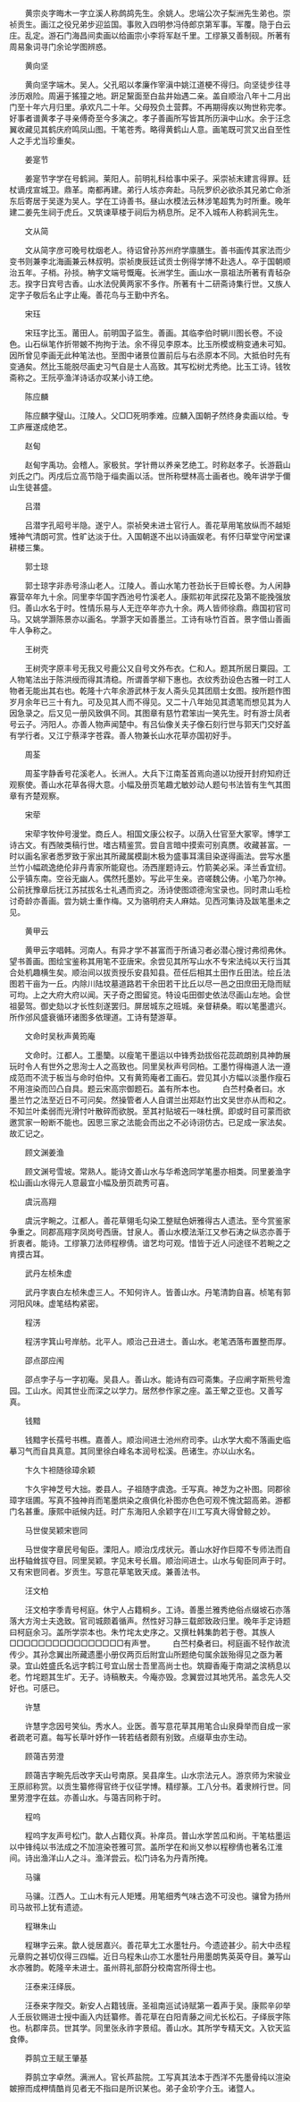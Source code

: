 <!-- { "loadSidebar": true } -->
　　黄宗炎字晦木一字立溪人称鹧鸪先生。余姚人。忠端公次子梨洲先生弟也。崇祯贡生。画江之役兄弟步迎监国。事败入四明参冯侍郎京第军事。军覆。隐于白云庄。乱定。游石门海昌间卖画以给画宗小李将军赵千里。工缪篆又善制砚。所著有周易象词寻门余论学图辨惑。

　　黄向坚

　　黄向坚字端木。吴人。父孔昭以孝廉作宰滇中姚江道梗不得归。向坚徒步往寻涉历艰险。周遍于猺獞之地。趼足黧面至白盐井始遇二亲。盖自顺治八年十二月出门至十年六月归里。承欢凡二十年。父母殁负土营葬。不再期得疾以殉世称完孝。好事者谱黄孝子寻亲傅奇至今多演之。孝子善画所写皆其所历滇中山水。余于汪念翼收藏见其鹤庆府鸣凤山图。干笔苍秀。略得黄鹤山人意。画笔既可赏又出自至性人之手尤当珍重矣。

　　姜寔节

　　姜寔节字学在号鹤涧。莱阳人。前明礼科给事中采子。采崇祯末建言得罪。廷杖谪戌宣城卫。鼎革。南都再建。弟行人垓亦奔赴。马阮罗织必欲杀其兄弟亡命浙东后寄居于吴遂为吴人。学在工诗善书。昼山水模法云林涉笔超隽为时所重。晚年建二姜先生祠于虎丘。又筑谏草楼于祠后为柄息所。足不入城布人称鹤涧先生。

　　文从简

　　文从简字彦可晚号枕烟老人。待诏曾孙苏州府学廪膳生。善书画传其家法而少变书则兼李北海画兼云林叔明。崇祯庚辰廷试贡士例得学博不赴选人。卒于国朝顺治五年。子梢。孙掞。柟字文端号慨庵。长洲学生。画山水一禀祖法所著有青毡杂志。揆字日宾号古香。山水法倪黄两家不多作。所著有十二研斋诗集行世。又族人定字子敬后名止字止庵。善花鸟与王勤中齐名。

　　宋珏

　　宋珏字比玉。莆田人。前明国子监生。善画。其临李伯时辋川图长卷。不设色。山石纵笔作折带皴不拘拘于法。余不得见李原本。比玉所模或稍变通未可知。因所曾见李画无此种笔法也。至图中诸景位置前后与右丞原本不同。大抵伯时先有变通矣。然比玉能脱尽画史习气自是士人高致。其写松树尤秀绝。比玉工诗。钱牧斋称之。王阮亭渔洋诗话亦叹某小诗工绝。

　　陈应麟

　　陈应麟字璧山。江陵人。父□□死明季难。应麟入国朝孑然终身卖画以给。专工庐雁遂成绝艺。

　　赵甸

　　赵甸字禹功。会稽人。家极贫。学针黹以养亲艺绝工。时称赵孝子。长游蕺山刘氏之门。丙戌后立高节隐于缁卖画以活。世所称壁林高士画者也。晚年讲学于儞山生徒甚盛。

　　吕潜

　　吕潜字孔昭号半隐。遂宁人。崇祯癸未进士官行人。善花草用笔放纵而不越矩矱神气清朗可赏。性旷达淡于仕。入国朝遂不出以诗画娱老。有怀归草堂守闲堂课耕楼三集。

　　郭士琼

　　郭士琼字非赤号涤山老人。江陵人。善山水笔力苍劲长于巨幛长卷。为人闲静寡营卒年九十余。同里李华国字西池号竹溪老人。康熙初年武探花及第不能挽强放归。善山水名于时。性情乐易与人无迕卒年亦九十余。两人皆师徐鼎。鼎国初官司马。又姚学灏陈景亦以画名。学灏字天如善墨兰。工诗有咏竹百首。景字借山善画牛人争称之。

　　王树壳

　　王树壳字原丰号无我又号鹿公又自号文外布衣。仁和人。题其所居日粟园。工人物笔法出于陈洪绶而得其清稳。所谓善学柳下惠也。衣纹秀劲设色古雅一时工人物者无能出其右也。乾隆十六年余游武林于友人斋头见其团扇士女图。按所题作图岁月余年已三十有九。可及见其人而不得见。又二十八年始见其遗笔而想见其为人因急录之。后又见一册风致俱不同。其图章有慈竹君笨凷一笑先生。时有游士凤者号云子。沔阳人。亦善人物声闻楚中。有吕仙像关夫子像石刻行世与郭天门交好盖有学行者。又江宁蔡泽字苍霖。善人物兼长山水花草亦国初好手。

　　周荃

　　周荃字静香号花溪老人。长洲人。大兵下江南荃首焉向道以功授开封府知府迁观察使。善山水花草各得大意。小幅及册页笔趣尤敏妙动人题句书法皆有生气其图章有齐楚观察。

　　宋荦

　　宋荦字牧仲号漫堂。商丘人。相国文康公权子。以荫入仕官至大冢宰。博学工诗古文。有西陂类稿行世。嗜古精鉴赏。尝自言暗中摸索可别真赝。收藏甚富。一时以画名家者悉罗致于家出其所藏属模副木极为盛事耳濡目染遂得画法。尝写水墨兰竹小幅疏逸绝伦非丹青家所能窥也。汤西崖题诗云。竹箭美必采。泽兰香宜纫。公乎镇东南。空谷无幽人。偶然托墨妙。写此平生亲。咨嗟魏公俦。小笔乃尔神。公前抚豫章后抚江苏拭拔名士礼遇而资之。汤诗使图颂德洵宝录也。同时肃山毛检讨奇龄亦善画。尝为姚士重作梅。又为骆明府夫人麻姑。见西河集诗及跋笔墨未之见。

　　黄甲云

　　黄甲云字唱韩。河南人。有异才学不甚富而于所诵习者必潜心搜讨弗彻弗休。望书善画。图绘宝鉴称其用笔不亚唐宋。余尝见其所写山水不专宋法纯以天行当其合处机趣横生矣。顺治间以拔贡授乐安县知县。莅任后相其土田作丘田法。绘丘法图若干亩为一丘。内除川陆坟墓道路若干余田若干比丘以尽一邑之田庶田无隐而赋可均。上之大府大府以闻。天子奇之图留览。特设屯田御史依法尽画山左地。会世祖晏驾。御史劾以才长性刻遂罢归。屏居城东之班城。亲督耕桑。暇以笔墨遣兴。所作邠风盛衰循环诸图多依理道。工诗有楚游草。

　　文命时吴秋声黄筠庵

　　文命时。江都人。工墨籣。以瘦笔干墨运以中锋秀劲拔俗花蕊疏朗别具神韵展玩时令人有世外之思洵士人之高致也。同里吴秋声号同柏。工墨竹得梅道人法一遵成范而不流于板当与命时伯仲。又有黄筠庵者工画石。尝见其小方幅以淡墨作瘦石不用渲染而凹凸自具。题云宋高宗御题石。盖有所本也。
　　白苎村桑者曰。水墨兰竹之法至近日不可问矣。然操管者人人自谓兰出郑赵竹出文吴世亦从而和之。不知兰叶柔弱而光滑忖叶散碎而欲脱。至其衬贴坡石一味杜撰。即或时目可蒙而欲邀赏家一盼断不能也。因思三家之法能会而出之不必诗诩仿古。已足成一家法矣。故汇记之。

　　顾文渊姜渔

　　顾文渊号雪坡。常熟人。能诗文善山水与华希逸同学笔墨亦相类。同里姜渔字松山画山水得元人意最宜小幅及册页疏秀可喜。

　　虞沅高翔

　　虞沅字畹之。江都人。善花草翎毛勾染工整赋色妍雅得古人遗法。至今赏鉴家争重之。同郡高翔字凤岗号西唐。甘泉人。善山水模法渐江又参石涛之纵恣亦善于折衷者。能诗。工缪篆刀法师程穆倩。谙艺均可观。惜皆于近人问途径不若畹之之肯摸古耳。

　　武丹左桢朱虚

　　武丹字衷白左桢朱虚三人。不知何许人。皆善山水。丹笔清韵自喜。桢笔有郭河阳风味。虚笔结构紧密。

　　程淓

　　程淓字箕山号岸舫。北平人。顺治己丑进士。善山水。老笔洒落布置整而厚。

　　邵点邵应闱

　　邵点孛子与一字初庵。吴县人。善山水。能诗有四可斋集。子应阐字斯熊号澹园。工山水。闳其世业而深之以学力。居然参作家之座。盖王翚之亚也。又善写真。

　　钱黯

　　钱黯字长孺号书樵。嘉善人。顺治间进士池州府司李。山水学大痴不落画史临摹习气而自具真意。其同里徐白峰名本润号松溪。邑诸生。亦以山水名。

　　卞久卞袒随徐璋余颖

　　卞久宇神芝号大拙。娄县人。子祖随字虞逸。壬写真。神芝为之补图。同郡徐璋字瑶圃。写真不独神肖而笔墨烘染之痕俱化补图亦色色可观不愧沈韶高弟。游都门名甚重。康熙中祇候内廷。时广东海阳人余颖字在川工写真大得曾鲸之妙。

　　马世俊吴颖宋鬯同

　　马世俊字章民号甸臣。溧阳人。顺治戊戌状元。善山水好作巨障不专师法而自出杼轴耸拔夺目。同里吴颖。字见末号长眉。顺治间进士。山水与甸臣同声于时。又有宋鬯同者。岁贡生。写意花草笔致天成。兼善法书。

　　汪文柏

　　汪文柏字季青号柯庭。休宁人占籍桐乡。工诗。善墨兰雅秀绝俗点缀坡石亦落落大方洵士夫逸致。官司城颇着循声。然性好习静三载郎致政归里。晚年手定诗题曰柯庭余习。盖所学崇本也。朱竹垞太史序之。又撰杜韩集韵若于卷。其族人□□□□□□□□□□□□□□□□有声誉。
　　白苎村桑者曰。柯庭画不轻作故流传少。其孙念翼出所藏遗墨小册仅两页后附宜山所题绝句属余跋殆得见之亟为著录。宜山姓盛氏名远字鹤江号宜山居士吾里高尚士也。筑瓣香庵于南湖之滨柄息以老。竹垞题其生圹。无子。诗稿散夫。今庵亦毁。念翼尝过其地凭吊。盖念先人交好也。可感已。

　　许慧

　　许慧字念因号笑仙。秀水人。业医。善写意花草其用笔合山泉舜举而自成一家者疏老可嘉。每写长草叶妤作一转若结者颇有别致。点缀草虫亦生动。

　　顾蔼吉劳澄

　　顾蔼吉字畹先后改字天山号南原。吴县庠生。山水宗法元人。游京师为宋骏业王原祁称赏。以贡生纂修得官终于仪征学博。精缪篆。工八分书。着隶辨行世。同里劳澄字在兹。亦善山水。与蔼吉同称于时。

　　程呜

　　程呜字友声号松门。歙人占籍仪真。补庠员。普山水学苦瓜和尚。干笔枯墨运以中锋纯以书法成之不加渲染苍雅可赏。盖所学在和尚又参以程穆倩也著名江淮间。诗出渔洋山人之斗。渔洋尝云。松门诗名为丹青所掩。

　　马骧

　　马骧。江西人。工山木有元人矩矱。用笔细秀气味古逸不可没也。骧曾为扬州司马故邗上犹有遗迹。

　　程琳朱山

　　程琳字云来。歙人徙居嘉兴。善花草尢工水墨牡丹。今遗迹甚少。前大中丞程元章购之甚切仅得三四幅。近日乌程朱山亦工水墨牡丹用墨朗隽英英夺目。兼写山水亦雅韵。乾隆辛未进士。虽州蒋礼部蔚分校南宫所得士也。

　　汪泰来汪绎辰。

　　汪泰来字陛交。新安人占籍钱唐。圣祖南巡试诗赋第一着声于吴。康熙辛卯举人壬辰钦赐进士授中画入内廷纂修。善花草在白阳青藤之间尤长松石。子绎辰字陈也。杭郡庠员。世其学。同里张永祚字景绍。善山水。其所学专精天文。入钦天监食俸。

　　莽鹄立王赋王肇基

　　莽鹄立字卓然。满洲人。官长芦盐院。工写真其法本于西洋不先墨骨纯以渲染皴擦而成柙情酷肖见者无不指曰是所识某也。弟子金玠字介玉。诸暨人。
